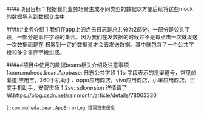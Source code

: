 ####项目目标
    1:根据我们业务场景生成不同类型的数据以方便后续将这些mock的数据导入到数据仓库中
    
#####业务介绍
    1:我们在app上的点击日志是总共分为2部分，一部分是公共字段，一部分是事件字段的集合。因为我们在发数据的时候并不是每点击一次就发送一次数据而是在
      积累到一定的数据量才会去发送数据。其中就包含了一个公共字段和多个事件字段组成。
      
   
#####项目中使用的数据beans相关介绍及注意事项
    1:com.muheda.bean.Appbase: 日志公共字段
          1.1sr字段表示的是渠道号，常见的渠道:应用宝，360手机助手，oppo应用商店，vivo应用商店，小米应用商店，百度手机助手，安智市场
          1.2sv: sdkversion  详情请了解:https://blog.csdn.net/rainmonth/article/details/78063330
        
    2:com.muheda.bean.AppErrorLog 错误日志信息